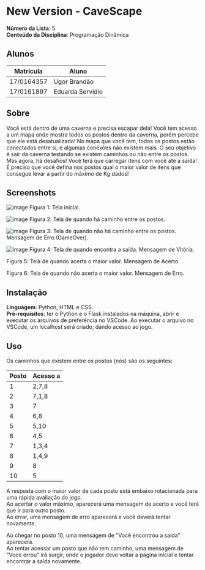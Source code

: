 

# New Version - CaveScape

**Número da Lista**: 5 <br>
**Conteúdo da Disciplina**: Programação Dinâmica

## Alunos
|Matrícula | Aluno |
| -- | -- |
| 17/0164357  |  Ugor Brandão |
| 17/0161897 | Eduarda Servidio |

## Sobre  
Você está dentro de uma caverna e precisa escapar dela! Você tem acesso a um mapa onde mostra todos os postos dentro da caverna, porém percebe que ele está desatualizado! No mapa que você tem, todos os postos estão conectados entre si, e algumas conexões não existem mais. O seu objetivo é sair da caverna testando se existem caminhos ou não entre os postos.
Mas agora, há desafios! Você terá que carregar itens com você até a saída! É preciso que você defina nos postos qual
o maior valor de itens que consegue levar a partir do máximo de Kg dados!

## Screenshots
![image](https://user-images.githubusercontent.com/52542729/152828799-4331f393-4844-427b-b8d2-a9ac5e86f17f.png)
Figura 1: Tela inicial.

![image](https://user-images.githubusercontent.com/52542729/152828897-3e5b8100-7fd7-4b01-8303-e2df8e3e13e4.png)
Figura 2: Tela de quando há caminho entre os postos.

![image](https://user-images.githubusercontent.com/52542729/152828973-291a6a34-b4f1-4ab0-8ed4-f441491685a1.png)
Figura 3: Tela de quando não há caminho entre os postos. Mensagem de Erro (GameOver).

![image](https://user-images.githubusercontent.com/52542729/152829049-8edab551-e090-46b2-a39b-daf529c63a82.png)
Figura 4: Tela de quando encontra a saída. Mensagem de Vitória.

Figura 5: Tela de quando acerta o maior valor. Mensagem de Acerto.

Figura 6: Tela de quando não acerta o maior valor. Mensagem de Erro.

## Instalação 
**Linguagem**: Python, HTML e CSS. <br>
**Pré-requisitos**: ter o Python e o Flask instalados na máquina, abrir e executar os arquivos de preferência no VSCode.
Ao executar o arquivo no VSCode, um localhost será criado, dando acesso ao jogo.

## Uso 
Os caminhos que existem entre os postos (nós) são os seguintes:

| Posto | Acesso a |
| -- | -- |
| 1  | 2,7,8 |
| 2  | 7,1,8 |
| 3  | 7 |
| 4  | 6,8 |
| 5  | 5,10 |
| 6  | 4,5 |
| 7  | 1,3,4 |
| 8  | 1,4,9 |
| 9  | 8 |
| 10  | 5 |

A resposta com o maior valor de cada posto está embaixo rotacionada para uma rápida avaliação do jogo. <br>
Ao acertar o valor máximo, aparecerá uma mensagem de acerto e você terá que ir para outro posto. <br>
Ao errar, uma mensagem de erro aparecerá e você deverá tentar novamente.

Ao chegar no posto 10, uma mensagem de "Você encontrou a saída" aparecerá. <br> 
Ao tentar acessar um posto que não tem caminho, uma mensagem de "Voce errou" irá surgir, onde o jogador deve voltar a página inicial e tentar encontrar a saída novamente.
